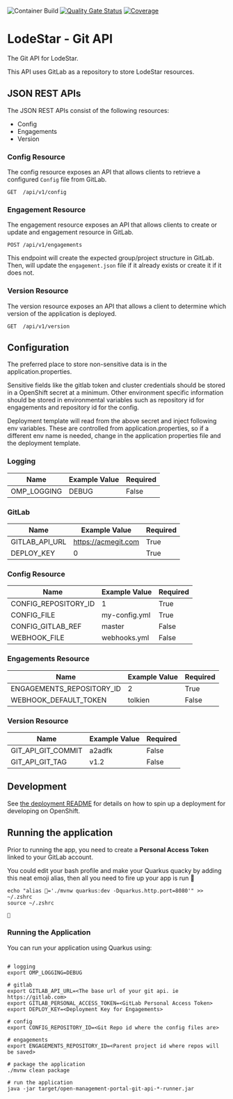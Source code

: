 ![Container Build](https://github.com/rht-labs/open-management-portal-git-api/workflows/Container%20Build/badge.svg) [![Quality Gate Status](https://sonarcloud.io/api/project_badges/measure?project=com.redhat.labs%3Alodestar-git-api&metric=alert_status)](https://sonarcloud.io/dashboard?id=com.redhat.labs%3Alodestar-git-api) [![Coverage](https://sonarcloud.io/api/project_badges/measure?project=com.redhat.labs%3Alodestar-git-api&metric=coverage)](https://sonarcloud.io/dashboard?id=com.redhat.labs%3Alodestar-git-api)

# LodeStar - Git API

The Git API for LodeStar.

This API uses GitLab as a repository to store LodeStar resources.

## JSON REST APIs

The JSON REST APIs consist of the following resources:

* Config
* Engagements
* Version

### Config Resource

The config resource exposes an API that allows clients to retrieve a configured `Config` file from GitLab.

```
GET  /api/v1/config
```

### Engagement Resource

The engagement resource exposes an API that allows clients to create or update and engagement resource in GitLab.

```
POST /api/v1/engagements
```

This endpoint will create the expected group/project structure in GitLab.  Then, will update the `engagement.json` file if it already exists or create it if it does not.

### Version Resource

The version resource exposes an API that allows a client to determine which version of the application is deployed.

```
GET  /api/v1/version
```

## Configuration

The preferred place to store non-sensitive data is in the application.properties.

Sensitive fields like the gitlab token and cluster credentials should be stored in a OpenShift secret at a minimum. Other environment specific information should be stored in environmental variables such as repository id for engagements and repository id for the config.

Deployment template will read from the above secret and inject following env variables. These are controlled from application.properties, so if a different env name is needed, change in the application properties file and the deployment template.

### Logging

| Name | Example Value | Required |
|------|---------------|----------|
| OMP_LOGGING | DEBUG | False |

### GitLab

| Name | Example Value | Required |
|------|---------------|----------|
| GITLAB_API_URL | https://acmegit.com | True |
| DEPLOY_KEY | 0 | True |

### Config Resource 

| Name | Example Value | Required |
|------|---------------|----------|
| CONFIG_REPOSITORY_ID | 1 | True |
| CONFIG_FILE | my-config.yml | True |
| CONFIG_GITLAB_REF | master | False |
| WEBHOOK_FILE | webhooks.yml | False |

### Engagements Resource

| Name | Example Value | Required |
|------|---------------|----------|
| ENGAGEMENTS_REPOSITORY_ID | 2 | True |
| WEBHOOK_DEFAULT_TOKEN | tolkien | False | 

### Version Resource

| Name | Example Value | Required |
|------|---------------|----------|
| GIT_API_GIT_COMMIT | a2adfk | False |
| GIT_API_GIT_TAG | v1.2 | False |

## Development

See [the deployment README](deployment/README.md) for details on how to spin up a deployment for developing on OpenShift.


## Running the application

Prior to running the app, you need to create a **Personal Access Token** linked to your GitLab account.

You could edit your bash profile and make your Quarkus quacky by adding this neat emoji alias, then all you need to fire up your  app is run 🦆
```
echo "alias 🦆='./mvnw quarkus:dev -Dquarkus.http.port=8080'" >> ~/.zshrc
source ~/.zshrc

🦆
```

### Running the Application 

You can run your application using Quarkus using:

```

# logging
export OMP_LOGGING=DEBUG

# gitlab
export GITLAB_API_URL=<The base url of your git api. ie https://gitlab.com>
export GITLAB_PERSONAL_ACCESS_TOKEN=<GitLab Personal Access Token>
export DEPLOY_KEY=<Deployment Key for Engagements>

# config 
export CONFIG_REPOSITORY_ID=<Git Repo id where the config files are>

# engagements
export ENGAGEMENTS_REPOSITORY_ID=<Parent project id where repos will be saved>

# package the application
./mvnw clean package

# run the application
java -jar target/open-management-portal-git-api-*-runner.jar
```
